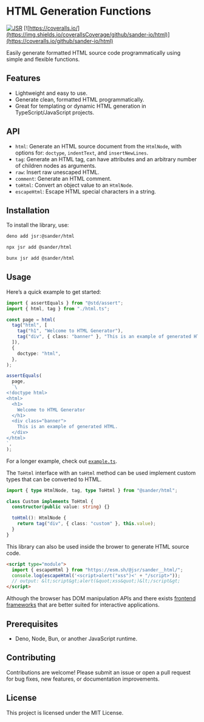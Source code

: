 # HTML Generation Functions

[![JSR](https://jsr.io/badges/@sander/html)](https://jsr.io/@sander/html)
[![https://coveralls.io/](https://img.shields.io/coverallsCoverage/github/sander-io/html)](https://coveralls.io/github/sander-io/html)

Easily generate formatted HTML source code programmatically using simple and
flexible functions.

## Features

- Lightweight and easy to use.
- Generate clean, formatted HTML programmatically.
- Great for templating or dynamic HTML generation in TypeScript/JavaScript
  projects.

## API

- `html`: Generate an HTML source document from the `HtmlNode`, with options
  for: `doctype`, `indentText`, and `insertNewLines`.
- `tag`: Generate an HTML tag, can have attributes and an arbitrary number of
  children nodes as arguments.
- `raw`: Insert raw unescaped HTML.
- `comment`: Generate an HTML comment.
- `toHtml`: Convert an object value to an `HtmlNode`.
- `escapeHtml`: Escape HTML special characters in a string.

## Installation

To install the library, use:

```bash
deno add jsr:@sander/html

npx jsr add @sander/html

bunx jsr add @sander/html
```

## Usage

Here’s a quick example to get started:

```typescript
import { assertEquals } from "@std/assert";
import { html, tag } from "./html.ts";

const page = html(
  tag("html", [
    tag("h1", "Welcome to HTML Generator"),
    tag("div", { class: "banner" }, "This is an example of generated HTML."),
  ]),
  {
    doctype: "html",
  },
);

assertEquals(
  page,
  `\
<!doctype html>
<html>
  <h1>
    Welcome to HTML Generator
  </h1>
  <div class="banner">
    This is an example of generated HTML.
  </div>
</html>
`,
);
```

For a longer example, check out [`example.ts`](./example.ts).

The `ToHtml` interface with an `toHtml` method can be used implement custom
types that can be converted to HTML.

```ts
import { type HtmlNode, tag, type ToHtml } from "@sander/html";

class Custom implements ToHtml {
  constructor(public value: string) {}

  toHtml(): HtmlNode {
    return tag("div", { class: "custom" }, this.value);
  }
}
```

This library can also be used inside the brower to generate HTML source code.

```html
<script type="module">
  import { escapeHtml } from "https://esm.sh/@jsr/sander__html/";
  console.log(escapeHtml('<script>alert("xss")<' + "/script>"));
  // output: &lt;script&gt;alert(&quot;xss&quot;)&lt;/script&gt;
</script>
```

Although the browser has DOM manipulation APIs and there exists
[frontend frameworks](https://2024.stateofjs.com/en-US/libraries/front-end-frameworks/)
that are better suited for interactive applications.

## Prerequisites

- Deno, Node, Bun, or another JavaScript runtime.

## Contributing

Contributions are welcome! Please submit an issue or open a pull request for bug
fixes, new features, or documentation improvements.

## License

This project is licensed under the MIT License.
